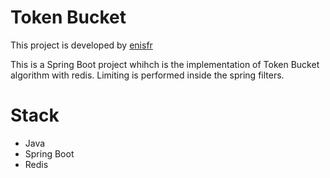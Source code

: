 

# Token Bucket
This project is developed by [enisfr](https://github.com/enisfr)

This is a Spring Boot project whihch is the implementation of Token Bucket algorithm with redis. Limiting is performed inside the spring filters.

# Stack

 - Java
 - Spring Boot
 - Redis
